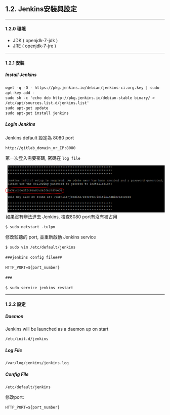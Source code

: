 ## 1.2. Jenkins安裝與設定

---

#### 1.2.0 環境

* JDK \( openjdk-7-jdk \)
* JRE \( openjdk-7-jre \)

---

#### 1.2.1 安裝

##### Install Jenkins

```
wget -q -O - https://pkg.jenkins.io/debian/jenkins-ci.org.key | sudo apt-key add -
sudo sh -c 'echo deb http://pkg.jenkins.io/debian-stable binary/ > /etc/apt/sources.list.d/jenkins.list'
sudo apt-get update
sudo apt-get install jenkins
```

##### Login Jenkins

Jenkins default 設定為 8080 port

```
http://gitlab_domain_or_IP:8080
```

第一次登入需要密碼, 密碼在 `log file`

![](/assets/import2.png) 如果沒有辦法進去 Jenkins, 檢查8080 port有沒有被占用

```
$ sudo netstart -tulpn
```

修改監聽的 port, 並重新啟動 Jenkins service

```
$ sudo vim /etc/default/jenkins

###jenkins config file###

HTTP_PORT=${port_number}

###

$ sudo service jenkins restart
```

---

#### 1.2.2 設定

##### Daemon

Jenkins will be launched as a daemon up on start

```
/etc/init.d/jenkins
```

##### Log File

```
/var/log/jenkins/jenkins.log
```

##### Config File

```
/etc/default/jenkins
```

修改port:

```
HTTP_PORT=${port_number}
```



